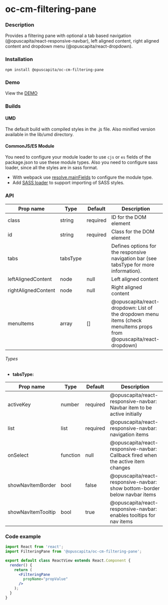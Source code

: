 # oc-cm-filtering-pane

### Description
Provides a filtering pane with optional a tab based navigation (@opuscapita/react-responsive-navbar),
left aligned content, right aligned content and dropdown menu (@opuscapita/react-dropdown).

### Installation
```
npm install @opuscapita/oc-cm-filtering-pane
```

### Demo
View the [DEMO](https://opuscapita.github.io/oc-cm-filtering-pane)

### Builds
#### UMD
The default build with compiled styles in the .js file. Also minified version available in the lib/umd directory.
#### CommonJS/ES Module
You need to configure your module loader to use `cjs` or `es` fields of the package.json to use these module types.
Also you need to configure sass loader, since all the styles are in sass format.
* With webpack use [resolve.mainFields](https://webpack.js.org/configuration/resolve/#resolve-mainfields) to configure the module type.
* Add [SASS loader](https://github.com/webpack-contrib/sass-loader) to support importing of SASS styles.

### API

| Prop name           | Type      | Default  | Description                                |
| ------------------- | --------- | -------- | ------------------------------------------ |
| class               | string    | required | ID for the DOM element |
| id                  | string    | required | Class for the DOM element |
| tabs                | tabsType  |          | Defines options for the responsive navigation bar (see tabsType for more information). |
| leftAlignedContent  | node      | null     | Left aligned content |
| rightAlignedContent | node      | null     | Right aligned content |
| menuItems           | array     | []       | @opuscapita/react-dropdown: List of the dropdown menu items (check menuItems props from @opuscapita/react-dropdown) |


###### Types

- __tabsType:__ 

| Prop name           | Type      | Default  | Description                                |
| ------------------- | --------- | -------- | ------------------------------------------ |
| activeKey           | number    | required | @opuscapita/react-responsive-navbar: Navbar item to be active initially |
| list                | list      | required | @opuscapita/react-responsive-navbar: navigation items |
| onSelect            | function  | null     | @opuscapita/react-responsive-navbar: Callback fired when the active item changes |
| showNavItemBorder   | bool      | false    | @opuscapita/react-responsive-navbar: show bottom-border below navbar items |
| showNavItemTooltip  | bool      | true     | @opuscapita/react-responsive-navbar: enables tooltips for nav items |

### Code example
```jsx
import React from 'react';
import FilteringPane from '@opuscapita/oc-cm-filtering-pane';

export default class ReactView extends React.Component {
  render() {
    return (
      <FilteringPane
        propName="propValue"
      />
    );
  }
}
```
